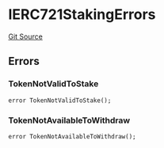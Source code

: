 # IERC721StakingErrors
[Git Source](https://github.com/thrackle-io/forte-rules-engine/blob/80d1936ea39e283e25322fe390d911cd354fcdef/src/common/IErrors.sol)


## Errors
### TokenNotValidToStake

```solidity
error TokenNotValidToStake();
```

### TokenNotAvailableToWithdraw

```solidity
error TokenNotAvailableToWithdraw();
```

